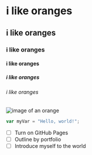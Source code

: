 # i like oranges
## i like oranges
### i like oranges
#### i like oranges
##### i like oranges
###### i like oranges

![image of an orange](https://i5.walmartimages.com/seo/Fresh-Navel-Orange-Each_a134f2a1-2bb0-4e5c-a594-f84b63ab5928.22241f295458186b2ba0e4ed7d460d52.jpeg?odnHeight=768&odnWidth=768&odnBg=FFFFFF)

``` javascript
var myVar = "Hello, world!";
```
- [ ] Turn on GitHub Pages
- [ ] Outline by portfolio
- [ ] Introduce myself to the world
